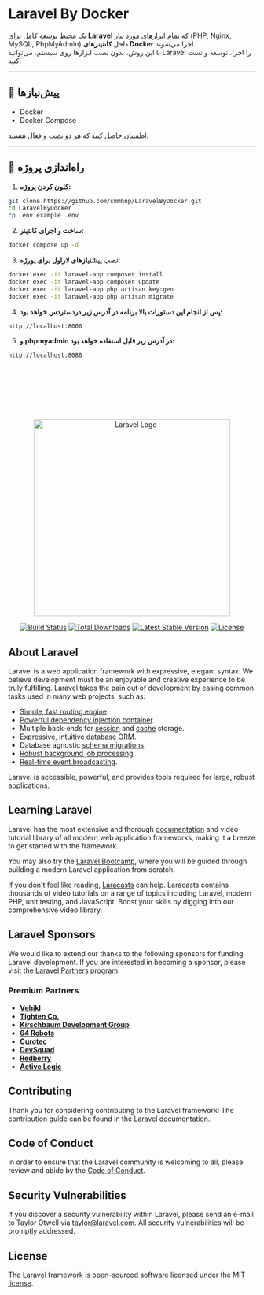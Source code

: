 # Laravel By Docker

یک محیط توسعه کامل برای **Laravel** که تمام ابزارهای مورد نیاز (PHP, Nginx, MySQL, PhpMyAdmin) داخل **کانتینرهای Docker** اجرا می‌شوند.  
با این روش، بدون نصب ابزارها روی سیستم، می‌توانید Laravel را اجرا، توسعه و تست کنید.

---

## 🔧 پیش‌نیازها

- Docker
- Docker Compose  

اطمینان حاصل کنید که هر دو نصب و فعال هستند.

---

## 🚀 راه‌اندازی پروژه

1. **کلون کردن پروژه:**

```bash
git clone https://github.com/smmhnp/LaravelByDocker.git
cd LaravelByDocker
cp .env.example .env
```

2. **ساخت و اجرای کانتینر:**

```bash
docker compose up -d
```

3. **نصب پیشنیازهای لاراول برای پورژه:**

```bash
docker exec -it laravel-app composer install
docker exec -it laravel-app composer update
docker exec -it laravel-app php artisan key:gen
docker exec -it laravel-app php artisan migrate
```


4. **پس از انجام این دستورات بالا برنامه در آدرس زیر دردستردس خواهد بود:**

```bash
http://localhost:8000
```


5. **و phpmyadmin در آدرس زبر قابل استفاده خواهد بود:**

```bash
http://localhost:8080
```

<br><br><br>
---
<p align="center"><a href="https://laravel.com" target="_blank"><img src="https://raw.githubusercontent.com/laravel/art/master/logo-lockup/5%20SVG/2%20CMYK/1%20Full%20Color/laravel-logolockup-cmyk-red.svg" width="400" alt="Laravel Logo"></a></p>

<p align="center">
<a href="https://github.com/laravel/framework/actions"><img src="https://github.com/laravel/framework/workflows/tests/badge.svg" alt="Build Status"></a>
<a href="https://packagist.org/packages/laravel/framework"><img src="https://img.shields.io/packagist/dt/laravel/framework" alt="Total Downloads"></a>
<a href="https://packagist.org/packages/laravel/framework"><img src="https://img.shields.io/packagist/v/laravel/framework" alt="Latest Stable Version"></a>
<a href="https://packagist.org/packages/laravel/framework"><img src="https://img.shields.io/packagist/l/laravel/framework" alt="License"></a>
</p>

## About Laravel

Laravel is a web application framework with expressive, elegant syntax. We believe development must be an enjoyable and creative experience to be truly fulfilling. Laravel takes the pain out of development by easing common tasks used in many web projects, such as:

- [Simple, fast routing engine](https://laravel.com/docs/routing).
- [Powerful dependency injection container](https://laravel.com/docs/container).
- Multiple back-ends for [session](https://laravel.com/docs/session) and [cache](https://laravel.com/docs/cache) storage.
- Expressive, intuitive [database ORM](https://laravel.com/docs/eloquent).
- Database agnostic [schema migrations](https://laravel.com/docs/migrations).
- [Robust background job processing](https://laravel.com/docs/queues).
- [Real-time event broadcasting](https://laravel.com/docs/broadcasting).

Laravel is accessible, powerful, and provides tools required for large, robust applications.

## Learning Laravel

Laravel has the most extensive and thorough [documentation](https://laravel.com/docs) and video tutorial library of all modern web application frameworks, making it a breeze to get started with the framework.

You may also try the [Laravel Bootcamp](https://bootcamp.laravel.com), where you will be guided through building a modern Laravel application from scratch.

If you don't feel like reading, [Laracasts](https://laracasts.com) can help. Laracasts contains thousands of video tutorials on a range of topics including Laravel, modern PHP, unit testing, and JavaScript. Boost your skills by digging into our comprehensive video library.

## Laravel Sponsors

We would like to extend our thanks to the following sponsors for funding Laravel development. If you are interested in becoming a sponsor, please visit the [Laravel Partners program](https://partners.laravel.com).

### Premium Partners

- **[Vehikl](https://vehikl.com)**
- **[Tighten Co.](https://tighten.co)**
- **[Kirschbaum Development Group](https://kirschbaumdevelopment.com)**
- **[64 Robots](https://64robots.com)**
- **[Curotec](https://www.curotec.com/services/technologies/laravel)**
- **[DevSquad](https://devsquad.com/hire-laravel-developers)**
- **[Redberry](https://redberry.international/laravel-development)**
- **[Active Logic](https://activelogic.com)**

## Contributing

Thank you for considering contributing to the Laravel framework! The contribution guide can be found in the [Laravel documentation](https://laravel.com/docs/contributions).

## Code of Conduct

In order to ensure that the Laravel community is welcoming to all, please review and abide by the [Code of Conduct](https://laravel.com/docs/contributions#code-of-conduct).

## Security Vulnerabilities

If you discover a security vulnerability within Laravel, please send an e-mail to Taylor Otwell via [taylor@laravel.com](mailto:taylor@laravel.com). All security vulnerabilities will be promptly addressed.

## License

The Laravel framework is open-sourced software licensed under the [MIT license](https://opensource.org/licenses/MIT).
